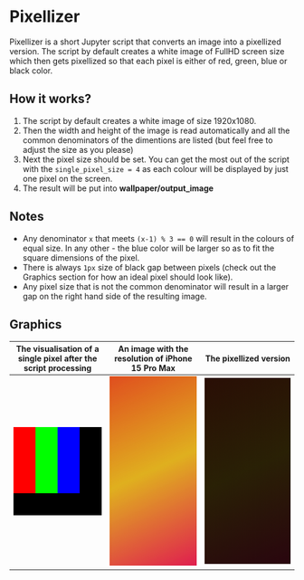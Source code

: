 # Pixellizer

Pixellizer is a short Jupyter script that converts an image into a pixellized version. The script by default creates a white image of FullHD screen size which then gets pixellized so that each pixel is either of red, green, blue or black color.

## How it works?
1. The script by default creates a white image of size 1920x1080.
2. Then the width and height of the image is read automatically and all the common denominators of the dimentions are listed (but feel free to adjust the size as you please)
3. Next the pixel size should be set. You can get the most out of the script with the `single_pixel_size = 4` as each colour will be displayed by just one pixel on the screen.
4. The result will be put into **wallpaper/output_image** 

## Notes
- Any denominator `x` that meets `(x-1) % 3 == 0` will result in the colours of equal size. In any other - the blue color will be larger so as to fit the square dimensions of the pixel. 
- There is always `1px` size of black gap between pixels (check out the Graphics section for how an ideal pixel should look like).
- Any pixel size that is not the common denominator will result in a larger gap on the right hand side of the resulting image.

## Graphics

|The visualisation of a single pixel after the script processing |An image with the resolution of iPhone 15 Pro Max| The pixellized version|
|---|---|---|
|![The pixel](single_white_pixel.png)|![The originl image](./Frame%203.jpg)|![The pixellised version](./Frame%203%20pixellized.png)|